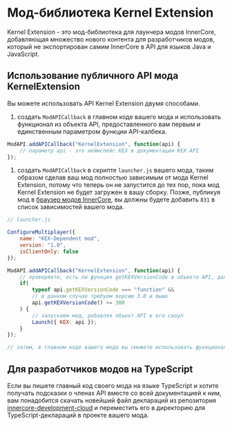 # Мод-библиотека Kernel Extension

Kernel Extension - это мод-библиотека для лаунчера модов InnerCore, добавляющая множество нового контента для разработчиков модов, который не экспортирован самим InnerCore в API для языков Java и JavaScript.

## **Использование публичного API мода KernelExtension**

Вы можете использовать API Kernel Extension двумя способами.

1) создать `ModAPICallback` в главном коде вашего мода и использовать функционал из объекта API, предоставленного вам первым и единственным параметром функции API-калбека.

```js
ModAPI.addAPICallback("KernelExtension", function(api) {
    // параметр api - это неймспейс KEX в документации KEX API
});
```

1) создать `ModAPICallback` в скрипте `launcher.js` вашего мода, таким образом сделав ваш мод полностью зависимым от мода Kernel Extension, потому что теперь он не запустится до тех пор, пока мод Kernel Extension не будет загружен в вашу сборку. Позже, публикуя мод в [браузер модов InnerCore](https://icmods.mineprogramming.org), вы должны будете добавить `831` в список зависимостей вашего мода.

```js
// launcher.js

ConfigureMultiplayer({
    name: "KEX-Dependent mod",
    version: "1.0",
    isClientOnly: false
});

ModAPI.addAPICallback("KernelExtension", function(api) {
    // проверяете, есть ли функция getKEXVersionCode в объекте API, далее вызываете её и проверяете, подходит ли версия загруженного в сборку Kernel Extension для вашего мода
    if(
        typeof api.getKEXVersionCode === "function" &&
        // в данном случае требуем версию 3.0 и выше
        api.getKEXVersionCode() >= 300
    ) {
        // запускаем мод, добавляя объект API в его скоуп
        Launch({ KEX: api });
    }
});

// затем, в главном коде вашего мода вы сможете использовать функционал API Kernel Extension используя переменную KEX (так же само, как в документации, поэтому этот способ очень удобен для разработчиков на TypeScript, использующих декларации KEX API)
```

## **Для разработчиков модов на TypeScript**

Если вы пишете главный код своего мода на языке TypeScript и хотите получать подсказки о членах API вместе со всей документацией к ним, вам понадобится скачать новейший файл деклараций из репозитория [innercore-development-cloud](https://github.com/DMHYT/innercore-development-cloud/tree/kex-declarations/) и переместить его в директорию для TypeScript-деклараций в проекте вашего мода.
